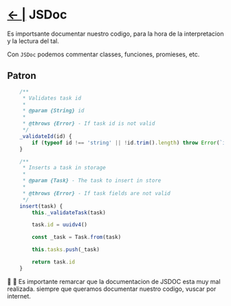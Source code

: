 # [← |](https://github.com/VGamezz19/skylab-boot-notes/blob/master/semana07/) JSDoc

Es importsante documentar nuestro codigo, para la hora de la interpretacion y la lectura del tal.

Con `JSDoc` podemos commentar classes, funciones, promieses, etc.

## Patron

```js
    /**
     * Validates task id
     *
     * @param {String} id
     *
     * @throws {Error} - If task id is not valid
     */
    _validateId(id) {
        if (typeof id !== 'string' || !id.trim().length) throw Error(`id cannot be ${id}`)
    }

    /**
     * Inserts a task in storage
     *
     * @param {Task} - The task to insert in store
     *
     * @throws {Error} - If task fields are not valid
     */
    insert(task) {
        this._validateTask(task)

        task.id = uuidv4()

        const _task = Task.from(task)

        this.tasks.push(_task)

        return task.id
    }

```

🚨 🚨 Es importante remarcar que la documentacion de JSDOC esta muy mal realizada. siempre que queramos documentar nuestro codigo, vuscar por internet.